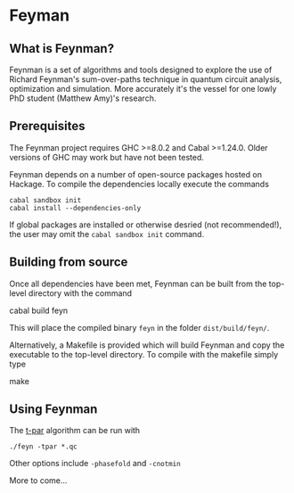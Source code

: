 # Feyman

## What is Feynman?

Feynman is a set of algorithms and tools designed to explore the use of
Richard Feynman's sum-over-paths technique in quantum circuit analysis,
optimization and simulation. More accurately it's the vessel for one lowly 
PhD student (Matthew Amy)'s research.

## Prerequisites

The Feynman project requires GHC >=8.0.2 and Cabal >=1.24.0. Older versions of
GHC may work but have not been tested.

Feynman depends on a number of open-source packages hosted on Hackage. To
compile the dependencies locally execute the commands

```
cabal sandbox init
cabal install --dependencies-only
```

If global packages are installed or otherwise desried (not recommended!), the
user may omit the `cabal sandbox init` command.

## Building from source

Once all dependencies have been met, Feynman can be built from the top-level
directory with the command

  cabal build feyn

This will place the compiled binary `feyn` in the folder `dist/build/feyn/`.

Alternatively, a Makefile is provided which will build Feynman and copy the
executable to the top-level directory. To compile with the makefile simply type

  make

## Using Feynman

The [t-par](https://arxiv.org/abs/1303.2042) algorithm can be run with

```
./feyn -tpar *.qc
```

Other options include `-phasefold` and `-cnotmin`

More to come...
